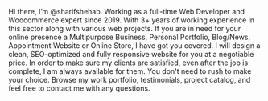 

Hi there, I’m @sharifshehab. Working as a full-time Web Developer and Woocommerce expert since 2019. With 3+ years of working experience in this sector along with various web projects.
If you are in need for your online presence a Multipurpose Business, Personal Portfolio, Blog/News, Appointment Website or Online Store, I have got you covered. I will design a clean, SEO-optimized and fully responsive website for you at a negotiable price. In order to make sure my clients are satisfied, even after the job is complete, I am always available for them. 
You don't need to rush to make your choice. Browse my work portfolio, testimonials, project catalog, and feel free to contact me with any questions.

